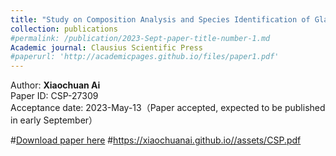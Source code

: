 ```yaml
---
title: "Study on Composition Analysis and Species Identification of Glass Relics Based on the Multiple Linear Regression Model"
collection: publications
#permalink: /publication/2023-Sept-paper-title-number-1.md
Academic journal: Clausius Scientific Press
#paperurl: 'http://academicpages.github.io/files/paper1.pdf'
---
```

Author: **Xiaochuan Ai**<br>
Paper ID: CSP-27309<br>
Acceptance date: 2023-May-13（Paper accepted, expected to be published in early September）<br>

#[Download paper here]()
#https://xiaochuanai.github.io//assets/CSP.pdf
